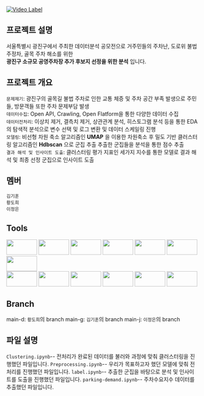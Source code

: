 [![Video Label](이미지)](비디오링크)

## 프로젝트 설명
서울특별시 광진구에서 주최한 데이터분석 공모전으로 거주민들의 주차난, 도로위 불법주정차, 골목 주차 해소를 위한</br>
**광진구 소규모 공영주차장 추가 후보지 선정을 위한 분석** 입니다.

## 프로젝트 개요
`문제제기`:  광진구의 골목길 불법 주차로 인한 교통 체증 및 주차 공간 부족 발생으로 주민들, 방문객들 또한 주차 문제부담 발생<br>
`데이터수집`:  Open API, Crawling, Open Flatform을 통한 다양한 데이터 수집<br>
`데이터전처리`:  이상치 제거, 결측치 제거, 상관관계 분석, 히스토그램 분석 등을 통한 EDA의 탐색적 분석으로 변수 선택 및 로그 변환 및 데이터 스케일링 진행<br>
`모델링`:  비선형 차원 축소 알고리즘인 **UMAP** 을 이용한 차원축소 후 밀도 기반 클러스터링 알고리즘인 **Hdbscan** 으로 군집 추출   추출한 군집들을 분석을 통한 점수 추출   
`결과 해석 및 인사이트 도출`:  클러스터링 평가 지표인 세가지 지수를 통한 모델로 결과 해석 및 최종 선정 군집으로 인사이트 도출<br>

## 멤버
`김기훈` <br>
`황도희` <br>
`이정은` <br>

## Tools
<img src="https://geopy.readthedocs.io/en/stable/_images/logo-wide.png" width="80" height="40"/> <img src="https://upload.wikimedia.org/wikipedia/commons/thumb/3/31/NumPy_logo_2020.svg/1200px-NumPy_logo_2020.svg.png" width="80" height="40"/>
<img src="https://blog.kakaocdn.net/dn/IbIVD/btqxuUnkMTz/H7jGw2dJwWotFD7xaVwIMk/img.png" width="80" height="40"/>
<img src="https://www.hanbit.co.kr/data/editor/20210202173444_cacgwlbd.jpg" width="80" height="40"/>
<img src="https://velog.velcdn.com/images/jane15/post/1e40516e-521f-4bf7-a9c5-29ab21648dc8/image.png" width="80" height="40"/>
<img src="https://www.fullstackpython.com/img/logos/scipy.png" width="80" height="40"/>
<img src="https://blog.kakaocdn.net/dn/kDIxI/btqOdMUNeYm/cR1sLFgOLBzTI9kK0IZRb1/img.png" width="80" height="40"/>  
<img src="https://images.velog.io/images/hyungjin1124/post/4eea0774-27d4-4cd6-8da6-a80d34f05102/BeautifulSoup.png" width="80" height="40"/>
<img src="https://blog.kakaocdn.net/dn/dd2wjZ/btrE1t2QStJ/75rMsFSkoI2udiTFm7qEOk/img.png" width="80" height="40"/>
<img src="https://developers.google.com/static/maps/images/google-maps-platform-1200x675.png?hl=ko" width="80" height="40"/>
<img src="https://umap-learn.readthedocs.io/en/latest/_images/logo_large.png" width="80" height="40"/>
<img src="https://pythonfix.com/pkg/h/hdbscan/hdbscan-banner.webp" width="80" height="40"/>
<img src="https://blog.kakaocdn.net/dn/bTkfpq/btq7FiGInAo/jMtmvrEsdsKBzf87z0mdK1/img.png" width="80" height="40"/>

## Branch

main-d: `황도희`의 branch
main-g: `김기훈`의 branch
main-j: `이정은`의 branch

## 파일 설명
`Clustering.ipynb`-- 전처리가 완료된 데이터를 불러와 과정에 맞춰 클러스터링을 진행했던 파일입니다. 
`Preprocessing.ipynb`-- 우리가 목표하고자 했던 모델에 맞춰 전처리를 진행했던 파일입니다.
`label.ipynb`-- 추출한 군집을 바탕으로 분석 및 인사이트를 도출을 진행했던 파일입니다.
`parking-demand.ipynb`-- 주차수요지수 데이터를 추출했던 파일입니다.
